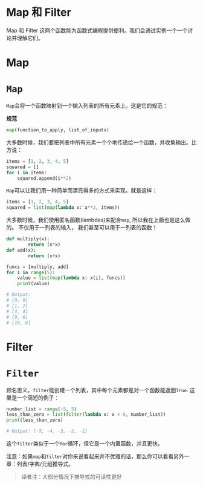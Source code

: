 # Map 和 Filter

Map 和 Filter 这两个函数能为函数式编程提供便利。我们会通过实例一个一个讨论并理解它们。

# Map

# `Map`

`Map`会将一个函数映射到一个输入列表的所有元素上。这是它的规范：

**规范**

```py
map(function_to_apply, list_of_inputs) 
```

大多数时候，我们要把列表中所有元素一个个地传递给一个函数，并收集输出。比方说：

```py
items = [1, 2, 3, 4, 5]
squared = []
for i in items:
    squared.append(i**2) 
```

`Map`可以让我们用一种简单而漂亮得多的方式来实现。就是这样：

```py
items = [1, 2, 3, 4, 5]
squared = list(map(lambda x: x**2, items)) 
```

大多数时候，我们使用匿名函数(lambdas)来配合`map`, 所以我在上面也是这么做的。 不仅用于一列表的输入， 我们甚至可以用于一列表的函数！

```py
def multiply(x):
        return (x*x)
def add(x):
        return (x+x)

funcs = [multiply, add]
for i in range(5):
    value = list(map(lambda x: x(i), funcs))
    print(value)

# Output:
# [0, 0]
# [1, 2]
# [4, 4]
# [9, 6]
# [16, 8] 
```

# Filter

# `Filter`

顾名思义，`filter`能创建一个列表，其中每个元素都是对一个函数能返回`True`. 这里是一个简短的例子：

```py
number_list = range(-5, 5)
less_than_zero = list(filter(lambda x: x < 0, number_list))
print(less_than_zero)

# Output: [-5, -4, -3, -2, -1] 
```

这个`filter`类似于一个`for`循环，但它是一个内置函数，并且更快。

注意：如果`map`和`filter`对你来说看起来并不优雅的话，那么你可以看看另外一章：列表/字典/元组推导式。

> 译者注：大部分情况下推导式的可读性更好